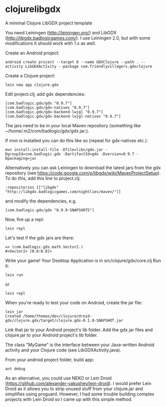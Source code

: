 clojurelibgdx
=============

A minimal Clojure LibGDX project template 

You need Leiningen (http://leiningen.org/) and LibGDX (http://libgdx.badlogicgames.com/).
I use Leiningen 2.0, but with some modifications it should work with 1.x as well. 

Create an Android project:

    android create project --target 8 --name GDXClojure --path . --activity LibGDXActivity --package com.friendlyvillagers.gdxclojure

Create a Clojure project:

    lein new app clojure.gdx

Edit project.clj; add gdx dependencies:

    [com.badlogic.gdx/gdx "0.9.7"]
    [com.badlogic.gdx/gdx-natives "0.9.7"]
    [com.badlogic.gdx/gdx-backend-lwjgl "0.9.7"]
    [com.badlogic.gdx/gdx-backend-lwjgl-natives "0.9.7"]

The jars need to be in your local Maven repository (something like ~/home/.m2/com/badlogic/gdx/gdx.jar;). 

If mvn is installed you can do this like so (repeat for gdx-natives etc.): 

    mvn install:install-file -Dfile=libs/gdx.jar -DgroupId=com.badlogic.gdx -DartifactId=gdx -Dversion=0.9.7 -Dpackaging=jar

Alternatively you can ask Leiningen to download the latest jars from the gdx repository (see https://code.google.com/p/libgdx/wiki/MavenProjectSetup). 
To do this, add this line to project.clj:

    :repositories [["libgdx" "http://libgdx.badlogicgames.com/nightlies/maven/"]]
    
and modify the dependencies, e.g.

    [com.badlogic.gdx/gdx "0.9.9-SNAPSHOTS"]

Now, fire up a repl:

    lein repl

Let's test if the gdx jars are there:

    => (com.badlogic.gdx.math.Vector2.)
    #<Vector2> [0.0:0.0]>

Write your game! 
Your Desktop Application is in src/clojure/gdx/core.clj
Run it: 

    lein run

or 

    lein repl 

When you're ready to test your code on Android, create the jar file:

    lein jar
    Created /home/thomas/dev/clojure/droid-gdx/clojure.gdx/target/clojure.gdx-0.1.0-SNAPSHOT.jar

Link that jar to your Android project's lib folder. 
Add the gdx jar files and clojure.jar to your Android project's lib folder. 

The class "MyGame" is the interface between your Java-written Android activity and your Clojure code (see LibGDXActivity.java). 

From your android project folder, build app:

    ant debug

As an alternative, you could use NEKO or Lein Droid (https://github.com/alexander-yakushev/lein-droid). 
I would prefer Lein Droid as it allows you to strip unused stuff from your clojure.jar and simplifies using proguard. 
However, I had some trouble building complex projects with Lein Droid so I came up with this simple method. 
